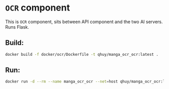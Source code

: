 # `OCR` component
This is `OCR` component, sits between API component and the two AI servers. Runs Flask.

## Build:
```sh
docker build -f docker/ocr/Dockerfile -t qhuy/manga_ocr_ocr:latest .
```

## Run:
```sh
docker run -d --rm --name manga_ocr_ocr --net=host qhuy/manga_ocr_ocr:latest
```